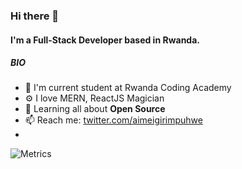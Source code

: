 ### Hi there 👋

#### I'm a Full-Stack Developer based in Rwanda.

##### BIO

- 🏢 I'm current student at Rwanda Coding Academy
- ⚙️ I love MERN, ReactJS Magician
- 🌱 Learning all about **Open Source**
- 📫 Reach me: [twitter.com/aimeigirimpuhwe](https://twitter.com/aimeigirimpuhwe)
- 
![Metrics](https://github.com/igaimerca/blob/master/github-metrics.svg)
